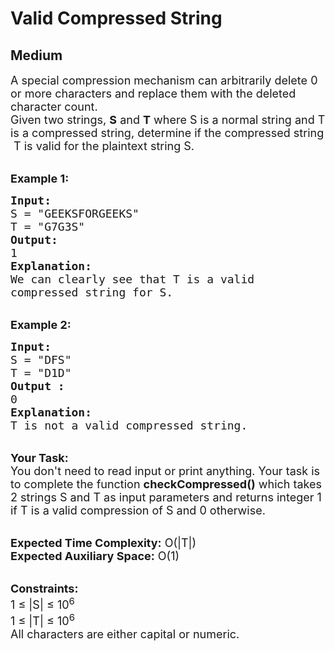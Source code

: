 # Valid Compressed String
## Medium
<div class="problems_problem_content__Xm_eO"><p><span style="font-size:18px">A special compression mechanism can arbitrarily&nbsp;delete 0 or more characters and replace them with the deleted character count.<br>
Given two strings,&nbsp;<strong>S</strong>&nbsp;and <strong>T</strong> where&nbsp;S is a normal string and T is a compressed&nbsp;string,&nbsp;determine if the compressed string &nbsp;T is valid for the plaintext string S.&nbsp;</span></p>

<p><br>
<span style="font-size:18px"><strong>Example 1:</strong></span></p>

<pre><span style="font-size:18px"><strong>Input:
</strong>S = "GEEKSFORGEEKS"
T = "G7G3S"
<strong>Output:
</strong>1
<strong>Explanation:</strong>
We can clearly see that T is a valid 
compressed string for S.</span>
</pre>

<p><br>
<span style="font-size:18px"><strong>Example 2:</strong></span></p>

<pre><span style="font-size:18px"><strong>Input:
</strong>S = "DFS"
T = "D1D"
<strong>Output :</strong>
0
<strong>Explanation:</strong>
T is not a valid compressed string.
</span></pre>

<p><br>
<span style="font-size:18px"><strong>Your Task:&nbsp;&nbsp;</strong><br>
You don't need to read input or print anything. Your task is to complete the function&nbsp;<strong>checkCompressed()</strong>&nbsp;which takes 2&nbsp;strings S&nbsp;and T as input parameters and returns integer 1 if T is a valid compression of S and&nbsp;0 otherwise.</span></p>

<p><br>
<span style="font-size:18px"><strong>Expected Time Complexity:</strong>&nbsp;O(|T|)<br>
<strong>Expected Auxiliary Space:</strong>&nbsp;O(1)</span></p>

<p><br>
<span style="font-size:18px"><strong>Constraints:</strong><br>
1 ≤ |S|&nbsp;≤ 10<sup>6</sup><br>
1 ≤ |T| ≤&nbsp;10<sup>6</sup><br>
All characters are either capital or numeric.</span></p>
</div>